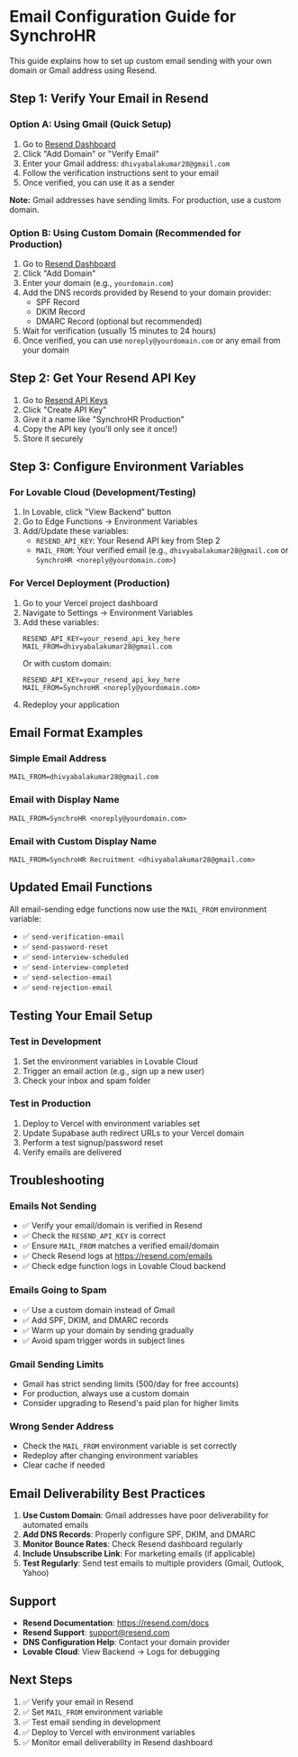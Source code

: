 # Email Configuration Guide for SynchroHR

This guide explains how to set up custom email sending with your own domain or Gmail address using Resend.

## Step 1: Verify Your Email in Resend

### Option A: Using Gmail (Quick Setup)
1. Go to [Resend Dashboard](https://resend.com/domains)
2. Click "Add Domain" or "Verify Email"
3. Enter your Gmail address: `dhivyabalakumar28@gmail.com`
4. Follow the verification instructions sent to your email
5. Once verified, you can use it as a sender

**Note:** Gmail addresses have sending limits. For production, use a custom domain.

### Option B: Using Custom Domain (Recommended for Production)
1. Go to [Resend Dashboard](https://resend.com/domains)
2. Click "Add Domain"
3. Enter your domain (e.g., `yourdomain.com`)
4. Add the DNS records provided by Resend to your domain provider:
   - SPF Record
   - DKIM Record
   - DMARC Record (optional but recommended)
5. Wait for verification (usually 15 minutes to 24 hours)
6. Once verified, you can use `noreply@yourdomain.com` or any email from your domain

## Step 2: Get Your Resend API Key

1. Go to [Resend API Keys](https://resend.com/api-keys)
2. Click "Create API Key"
3. Give it a name like "SynchroHR Production"
4. Copy the API key (you'll only see it once!)
5. Store it securely

## Step 3: Configure Environment Variables

### For Lovable Cloud (Development/Testing)
1. In Lovable, click "View Backend" button
2. Go to Edge Functions → Environment Variables
3. Add/Update these variables:
   - `RESEND_API_KEY`: Your Resend API key from Step 2
   - `MAIL_FROM`: Your verified email (e.g., `dhivyabalakumar28@gmail.com` or `SynchroHR <noreply@yourdomain.com>`)

### For Vercel Deployment (Production)
1. Go to your Vercel project dashboard
2. Navigate to Settings → Environment Variables
3. Add these variables:
   ```
   RESEND_API_KEY=your_resend_api_key_here
   MAIL_FROM=dhivyabalakumar28@gmail.com
   ```
   Or with custom domain:
   ```
   RESEND_API_KEY=your_resend_api_key_here
   MAIL_FROM=SynchroHR <noreply@yourdomain.com>
   ```
4. Redeploy your application

## Email Format Examples

### Simple Email Address
```
MAIL_FROM=dhivyabalakumar28@gmail.com
```

### Email with Display Name
```
MAIL_FROM=SynchroHR <noreply@yourdomain.com>
```

### Email with Custom Display Name
```
MAIL_FROM=SynchroHR Recruitment <dhivyabalakumar28@gmail.com>
```

## Updated Email Functions

All email-sending edge functions now use the `MAIL_FROM` environment variable:
- ✅ `send-verification-email`
- ✅ `send-password-reset`
- ✅ `send-interview-scheduled`
- ✅ `send-interview-completed`
- ✅ `send-selection-email`
- ✅ `send-rejection-email`

## Testing Your Email Setup

### Test in Development
1. Set the environment variables in Lovable Cloud
2. Trigger an email action (e.g., sign up a new user)
3. Check your inbox and spam folder

### Test in Production
1. Deploy to Vercel with environment variables set
2. Update Supabase auth redirect URLs to your Vercel domain
3. Perform a test signup/password reset
4. Verify emails are delivered

## Troubleshooting

### Emails Not Sending
- ✅ Verify your email/domain is verified in Resend
- ✅ Check the `RESEND_API_KEY` is correct
- ✅ Ensure `MAIL_FROM` matches a verified email/domain
- ✅ Check Resend logs at https://resend.com/emails
- ✅ Check edge function logs in Lovable Cloud backend

### Emails Going to Spam
- ✅ Use a custom domain instead of Gmail
- ✅ Add SPF, DKIM, and DMARC records
- ✅ Warm up your domain by sending gradually
- ✅ Avoid spam trigger words in subject lines

### Gmail Sending Limits
- Gmail has strict sending limits (500/day for free accounts)
- For production, always use a custom domain
- Consider upgrading to Resend's paid plan for higher limits

### Wrong Sender Address
- Check the `MAIL_FROM` environment variable is set correctly
- Redeploy after changing environment variables
- Clear cache if needed

## Email Deliverability Best Practices

1. **Use Custom Domain**: Gmail addresses have poor deliverability for automated emails
2. **Add DNS Records**: Properly configure SPF, DKIM, and DMARC
3. **Monitor Bounce Rates**: Check Resend dashboard regularly
4. **Include Unsubscribe Link**: For marketing emails (if applicable)
5. **Test Regularly**: Send test emails to multiple providers (Gmail, Outlook, Yahoo)

## Support

- **Resend Documentation**: https://resend.com/docs
- **Resend Support**: support@resend.com
- **DNS Configuration Help**: Contact your domain provider
- **Lovable Cloud**: View Backend → Logs for debugging

## Next Steps

1. ✅ Verify your email in Resend
2. ✅ Set `MAIL_FROM` environment variable
3. ✅ Test email sending in development
4. ✅ Deploy to Vercel with environment variables
5. ✅ Monitor email deliverability in Resend dashboard
